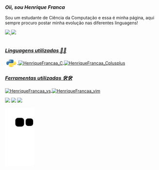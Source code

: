 <head><i><h3>
  Oii, sou Henrique Franca
</h3></i></head>
<p>

Sou um estudante de Ciência da Computação e essa é minha página, aqui sempre procuro postar minha evolução nas diferentes linguagens!

<div>
  <a href="https://github.com/HenriqueFrancaa">
  <img height="150em" src="https://github-readme-stats.vercel.app/api?username=HenriqueFrancaa&show_icons=true&theme=transparent&include_all_commits=true&count_private=true"/>
 
   <img height="150em" src="https://github-readme-stats.vercel.app/api/top-langs/?username=HenriqueFrancaa&layout=compact&langs_count=16&theme=transparent"/>
  
  <div style="display: inline_block"><br>
<head><i><h3>
  Linguagens utilizadas 🧠🧠
</h3></i></head>
<p>
    
<img align="center" alt="HenriqueFrancaa_Python" height="30" width="40" src="https://raw.githubusercontent.com/devicons/devicon/master/icons/python/python-original.svg">
<img align="center" alt="HenriqueFrancaa_C" height="30" width="40" src="https://cdn.jsdelivr.net/gh/devicons/devicon/icons/c/c-original.svg">
  <img align="center" alt="HenriqueFrancaa_Cplusplus" height="30" width="40" src="https://cdn.jsdelivr.net/gh/devicons/devicon/icons/cplusplus/cplusplus-original.svg">

<head><i><h3>
  Ferramentas utilizadas 🛠️🛠
</h3></i></head>
<p>

<img align="center" alt="HenriqueFrancaa_vs" height="30" width="40" src="https://cdn.jsdelivr.net/gh/devicons/devicon/icons/vscode/vscode-original.svg">
 <img align="center" alt="HenriqueFrancaa_vim" height="30" width="40" src="https://cdn.jsdelivr.net/gh/devicons/devicon/icons/vim/vim-original.svg">

</div>
<div>
  <a href="https://instagram.com/henriq.francaa" target="_blank"><img src="https://img.shields.io/badge/-Instagram-%23E4405F?style=for-the-badge&logo=instagram&logoColor=white" target="_blank"></a> 
  <a href = "mailto:henrique23.franca@gmail.com"><img src="https://img.shields.io/badge/-Gmail-%23333?style=for-the-badge&logo=gmail&logoColor=white" target="_blank"></a>
  <a href="https://www.linkedin.com/in/henrique-franca-16390125b" target="_blank"><img src="https://img.shields.io/badge/-LinkedIn-%230077B5?style=for-the-badge&logo=linkedin&logoColor=white" target="_blank"></a> 
 
![Snake animation](https://github.com/rafaballerini/rafaballerini/blob/output/github-contribution-grid-snake.svg)
 
</div>
